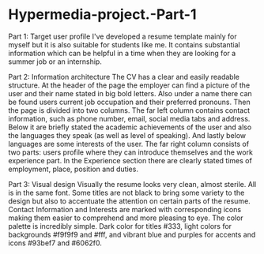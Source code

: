 # Hypermedia-project.-Part-1

Part 1: Target user profile
  I've developed a resume template mainly for myself but it is also suitable for students like me. It contains substantial    information which can be helpful in a time when they are looking for a summer job or an internship. 

Part 2: Information architecture
  The CV has a clear and easily readable structure. At the header of the page the employer can find a picture of the user and their name stated in big bold letters. Also under a name there can be found users current job occupation and their preferred pronouns. 
  Then the page is divided into two columns. The far left column contains contact information,  such as phone number, email, social media tabs and address. Below it are briefly stated the academic achievements of the user and also the languages they speak (as well as level of speaking). And lastly below languages are some interests of the user.
The far right column consists of two parts: users profile where they can introduce themselves and the work experience part. In the Experience section there are clearly stated times of employment, place, position and duties.

Part 3: Visual design
  Visually the resume looks very clean, almost sterile. All is in the same font. Some titles are not black to bring some variety to the design but also to accentuate the attention on certain parts of the resume.
Contact Information and Interests are marked with corresponding icons making them easier to comprehend and more pleasing to eye.
  The color palette is incredibly simple. Dark color for titles #333, light colors for backgrounds #f9f9f9 and #fff, and vibrant blue and purples for accents and icons #93bef7 and #6062f0.
